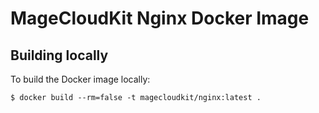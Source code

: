 # MageCloudKit Nginx Docker Image

## Building locally

To build the Docker image locally:

    $ docker build --rm=false -t magecloudkit/nginx:latest .
